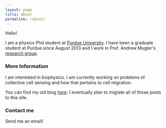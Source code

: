 ```yaml
---
layout: page
title: About
permalink: /about/
---
```


Hello!

I am a physics Phd student at [Purdue University](http://www.physics.purdue.edu/). I have been a graduate student at Purdue since August 2013 and I work in Prof. Andrew Mugler's [research group](http://www.physics.purdue.edu/mugler/home.html).

### More Information

I am interested in biophysics. I am currently working on problems of collective cell sensing and how that pertains to cell migration.

You can find my old blog [here](http://12biophys.blogspot.com/). I eventually plan to migrate all of those posts to this site.

### Contact me

Send me an email!
